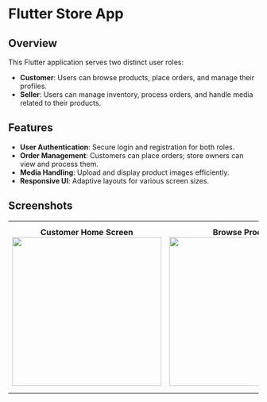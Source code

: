 # Flutter Store App

## Overview

This Flutter application serves two distinct user roles:

- **Customer**: Users can browse products, place orders, and manage their profiles.
- **Seller**: Users can manage inventory, process orders, and handle media related to their products.

## Features

- **User Authentication**: Secure login and registration for both roles.
- **Order Management**: Customers can place orders; store owners can view and process them.
- **Media Handling**: Upload and display product images efficiently.
- **Responsive UI**: Adaptive layouts for various screen sizes.

## Screenshots

<div align="center">
  <table>
    <tr>
      <td align="center">
        <b>Customer Home Screen</b><br>
        <img src="https://github.com/user-attachments/assets/38e042d4-4e72-4838-b4dc-eb09fe50b49c" width="300">
      </td>
      <td align="center">
        <b>Browse Product</b><br>
        <img src="https://github.com/user-attachments/assets/8ab4bf9d-3334-4a23-8e12-b31ff0d0057a" width="300">
      </td>
       <td align="center">
        <b>Product Categories </b><br>
        <b>(in this case not found)</b><br>
        <img src="https://github.com/user-attachments/assets/b3f4538f-f184-4fb8-a406-897c31122e68" width="300">
      </td>
       <td align="center">
        <b>Product Details</b><br>
        <img src="https://github.com/user-attachments/assets/cae6628e-8523-4a16-9501-d971ea8b78b4" width="300">
      </td>  
    </tr>
  </table>
</div>



